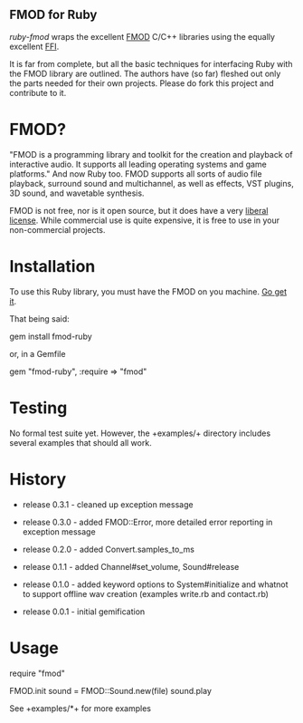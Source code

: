 FMOD for Ruby
-------------

*ruby-fmod* wraps the excellent [FMOD](http://www.fmod.org) C/C++ libraries using the equally excellent [FFI](http://github.com/ffi/ffi).

It is far from complete, but all the basic techniques for interfacing Ruby with the FMOD library are outlined. The authors have (so far) fleshed out only the parts needed for their own projects.  Please do fork this project and contribute to it.

FMOD?
=====

"FMOD is a programming library and toolkit for the creation and playback of interactive audio. It supports all leading operating systems and game platforms." And now Ruby too. FMOD supports all sorts of audio file playback, surround sound and multichannel, as well as effects, VST plugins, 3D sound, and wavetable synthesis.

FMOD is not free, nor is it open source, but it does have a very [liberal license](http://www.fmod.org/index.php/sales). While commercial use is quite expensive, it is free to use in your non-commercial projects.

Installation
============

To use this Ruby library, you must have the FMOD on you machine. [Go get it](http://www.fmod.org/index.php/download). 

That being said:

  gem install fmod-ruby

or, in a Gemfile

  gem "fmod-ruby", :require => "fmod"

Testing
=======

No formal test suite yet.  However, the +examples/+ directory includes several examples that should all work.

History
=======

* release 0.3.1 - cleaned up exception message
* release 0.3.0 - added FMOD::Error, more detailed error reporting in exception message
* release 0.2.0 - added Convert.samples_to_ms
* release 0.1.1 - added Channel#set_volume, Sound#release
* release 0.1.0 - added keyword options to System#initialize and whatnot to support offline wav creation (examples write.rb and contact.rb)

* release 0.0.1 - initial gemification
  
Usage
=====

  require "fmod"

  FMOD.init
  sound = FMOD::Sound.new(file)
  sound.play

See +examples/*+ for more examples

